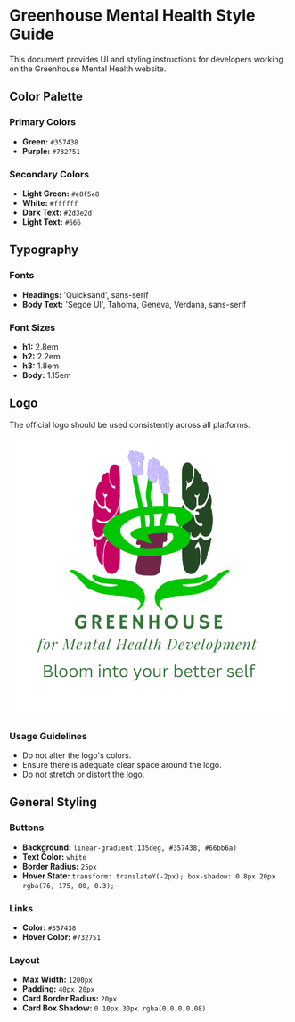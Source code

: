 # Greenhouse Mental Health Style Guide

This document provides UI and styling instructions for developers working on the Greenhouse Mental Health website.

## Color Palette

### Primary Colors
- **Green:** `#357438`
- **Purple:** `#732751`

### Secondary Colors
- **Light Green:** `#e8f5e8`
- **White:** `#ffffff`
- **Dark Text:** `#2d3e2d`
- **Light Text:** `#666`

## Typography

### Fonts
- **Headings:** 'Quicksand', sans-serif
- **Body Text:** 'Segoe UI', Tahoma, Geneva, Verdana, sans-serif

### Font Sizes
- **h1:** 2.8em
- **h2:** 2.2em
- **h3:** 1.8em
- **Body:** 1.15em

## Logo

The official logo should be used consistently across all platforms.

![Greenhouse Logo](images/Greenhouse_Logo.png)

### Usage Guidelines
- Do not alter the logo's colors.
- Ensure there is adequate clear space around the logo.
- Do not stretch or distort the logo.

## General Styling

### Buttons
- **Background:** `linear-gradient(135deg, #357438, #66bb6a)`
- **Text Color:** `white`
- **Border Radius:** `25px`
- **Hover State:** `transform: translateY(-2px); box-shadow: 0 8px 20px rgba(76, 175, 80, 0.3);`

### Links
- **Color:** `#357438`
- **Hover Color:** `#732751`

### Layout
- **Max Width:** `1200px`
- **Padding:** `40px 20px`
- **Card Border Radius:** `20px`
- **Card Box Shadow:** `0 10px 30px rgba(0,0,0,0.08)`
